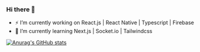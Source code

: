 ### Hi there 👋

- ⚡ I’m currently working on React.js | React Native | Typescript | Firebase
- 🚧 I’m currently learning Next.js | Socket.io | Tailwindcss

[![Anurag's GitHub stats](https://github-readme-stats.vercel.app/api?username=YuriPerro&count_private=true&show_icons=true&theme=radical)](https://github.com/anuraghazra/github-readme-stats)
  

<!--
**YuriPerro/YuriPerro** is a ✨ _special_ ✨ repository because its `README.md` (this file) appears on your GitHub profile.


Here are some ideas to get you started:

- 🔭 I’m currently working on ...
- 🌱 I’m currently learning ...
- 👯 I’m looking to collaborate on ...
- 🤔 I’m looking for help with ...
- 💬 Ask me about ...
- 📫 How to reach me: ...
- 😄 Pronouns: ...
- ⚡ Fun fact: ...
-->
